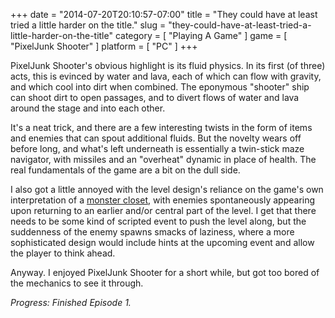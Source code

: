 +++
date = "2014-07-20T20:10:57-07:00"
title = "They could have at least tried a little harder on the title."
slug = "they-could-have-at-least-tried-a-little-harder-on-the-title"
category = [ "Playing A Game" ]
game = [ "PixelJunk Shooter" ]
platform = [ "PC" ]
+++

PixelJunk Shooter's obvious highlight is its fluid physics.  In its first (of three) acts, this is evinced by water and lava, each of which can flow with gravity, and which cool into dirt when combined.  The eponymous "shooter" ship can shoot dirt to open passages, and to divert flows of water and lava around the stage and into each other.

It's a neat trick, and there are a few interesting twists in the form of items and enemies that can spout additional fluids.  But the novelty wears off before long, and what's left underneath is essentially a twin-stick maze navigator, with missiles and an "overheat" dynamic in place of health.  The real fundamentals of the game are a bit on the dull side.

I also got a little annoyed with the level design's reliance on the game's own interpretation of a <a href="http://www.giantbomb.com/monster-closet/3015-1205/">monster closet</a>, with enemies spontaneously appearing upon returning to an earlier and/or central part of the level.  I get that there needs to be some kind of scripted event to push the level along, but the suddenness of the enemy spawns smacks of laziness, where a more sophisticated design would include hints at the upcoming event and allow the player to think ahead.

Anyway.  I enjoyed PixelJunk Shooter for a short while, but got too bored of the mechanics to see it through.

<i>Progress: Finished Episode 1.</i>